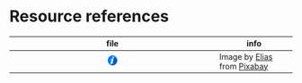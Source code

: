 # Resource references

<style type="text/css">
    img.preview {
        max-width: 5%;
        max-height: 5%;
    }
</style>




| file                                                      | info                                                         |
|:---------------------------------------------------------:| ------------------------------------------------------------ |
| <img class="preview" src="通用资源/info-1459077_640.png"> | Image by <a href="https://pixabay.com/users/elionas-2345468/?utm_source=link-attribution&utm_medium=referral&utm_campaign=image&utm_content=1459077">Elias</a> from <a href="https://pixabay.com//?utm_source=link-attribution&utm_medium=referral&utm_campaign=image&utm_content=1459077">Pixabay</a> |

